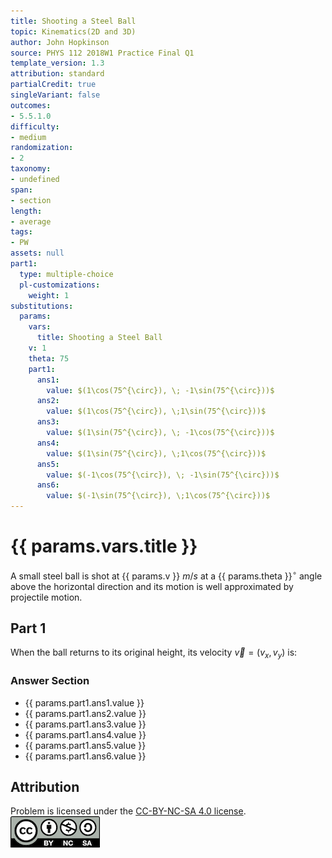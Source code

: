 ```yaml
---
title: Shooting a Steel Ball
topic: Kinematics(2D and 3D)
author: John Hopkinson
source: PHYS 112 2018W1 Practice Final Q1
template_version: 1.3
attribution: standard
partialCredit: true
singleVariant: false
outcomes:
- 5.5.1.0
difficulty:
- medium
randomization:
- 2
taxonomy:
- undefined
span:
- section
length:
- average
tags:
- PW
assets: null
part1:
  type: multiple-choice
  pl-customizations:
    weight: 1
substitutions:
  params:
    vars:
      title: Shooting a Steel Ball
    v: 1
    theta: 75
    part1:
      ans1:
        value: $(1\cos(75^{\circ}), \; -1\sin(75^{\circ}))$
      ans2:
        value: $(1\cos(75^{\circ}), \;1\sin(75^{\circ}))$
      ans3:
        value: $(1\sin(75^{\circ}), \; -1\cos(75^{\circ}))$
      ans4:
        value: $(1\sin(75^{\circ}), \;1\cos(75^{\circ}))$
      ans5:
        value: $(-1\cos(75^{\circ}), \; -1\sin(75^{\circ}))$
      ans6:
        value: $(-1\sin(75^{\circ}), \;1\cos(75^{\circ}))$
---
```

# {{ params.vars.title }}
A small steel ball is shot at {{ params.v }} $m/s$ at a {{ params.theta }}$^{\circ}$ angle above the horizontal direction and its motion is well approximated by projectile motion.

## Part 1

When the ball returns to its original height, its velocity $\overrightarrow{v} = (v_x, v_y)$ is:

### Answer Section

- {{ params.part1.ans1.value }}
- {{ params.part1.ans2.value }}
- {{ params.part1.ans3.value }}
- {{ params.part1.ans4.value }}
- {{ params.part1.ans5.value }}
- {{ params.part1.ans6.value }}

## Attribution

Problem is licensed under the [CC-BY-NC-SA 4.0 license](https://creativecommons.org/licenses/by-nc-sa/4.0/).<br> ![The Creative Commons 4.0 license requiring attribution-BY, non-commercial-NC, and share-alike-SA license.](https://raw.githubusercontent.com/firasm/bits/master/by-nc-sa.png)